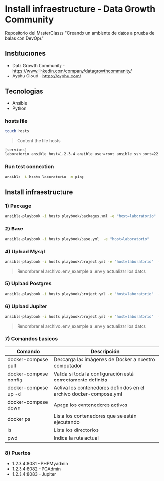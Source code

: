 # Install infraestructure - Data Growth Community

Repositorio del MasterClasss "Creando un ambiente de datos a prueba de balas con DevOps"

## Instituciones
- Data Growth Community - https://www.linkedin.com/company/datagrowthcommunity/
- Ayphu Cloud - https://ayphu.com/

## Tecnologias

- Ansible
- Python

### hosts file

```bash
touch hosts
```

> Content the file hosts

```bash
[services]
laboratorio ansible_host=1.2.3.4 ansible_user=root ansible_ssh_port=22
```

### Run test connection

```bash
ansible -i hosts laboratorio -m ping
```

## Install infraestructure

### 1) Package

```bash
ansible-playbook -i hosts playbook/packages.yml -e "host=laboratorio"
```

### 2) Base

```bash
ansible-playbook -i hosts playbook/base.yml  -e "host=laboratorio"
```

### 4) Upload Mysql

```bash
ansible-playbook -i hosts playbook/project.yml -e "host=laboratorio"  -e "folder=mysql"
```

> Renombrar el archivo .env_example a .env y actualizar los datos

### 5) Upload Postgres

```bash
ansible-playbook -i hosts playbook/project.yml -e "host=laboratorio"  -e "folder=postgres"
```


### 6) Upload Jupiter

```bash
ansible-playbook -i hosts playbook/project.yml -e "host=laboratorio"  -e "folder=jupiter"
```

> Renombrar el archivo .env_example a .env y actualizar los datos

### 7) Comandos basicos

| Comando                 | Descripción                                                             |
|-------------------------|-------------------------------------------------------------------------|
| docker-compose pull     | Descarga las imágenes de Docker a nuestro computador                    |
| docker-compose config   | Valida si toda la configuración está correctamente definida             |
| docker-compose up -d    | Activa los contenedores definidos en el archivo docker-compose.yml      |
| docker-compose down     | Apaga los contenedores activos                                         |
| docker ps               | Lista los contenedores que se están ejecutando                         |
| ls                      | Lista los directorios                                                  |
| pwd                     | Indica la ruta actual                                                   |

### 8) Puertos

- 1.2.3.4:8081 - PHPMyadmin
- 1.2.3.4:8082 - PGAdmin
- 1.2.3.4:8083 - Jupiter